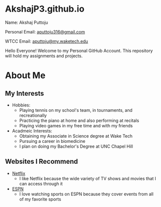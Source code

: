 # AkshajP3.github.io
Name: Akshaj Puttoju

Personal Email: aputtoju316@gmail.com 

WTCC Email: aputtoju@my.waketech.edu

Hello Everyone! Welcome to my Personal GitHub Account. This repository will hold my assignments and projects. 


# About Me

## My Interests
* Hobbies:
	* Playing tennis on my school's team, in tournaments, and recreationally
	* Practicing the piano at home and also performing at recitals
	* Playing video games in my free time and with my friends
* Acadmeic Interests:
	* Obtaining my Associate in Science degree at Wake Tech
	* Pursuing a career in biomedicine
	* I plan on doing my Bachelor's Degree at UNC Chapel Hill

	
## Websites I Recommend
* [Netflix](https://www.netflix.com/)
	* I like Netflix because the wide variety of TV shows and movies that I can access through it
* [ESPN](https://www.espn.com/)
	* I love watching sports on ESPN because they cover events from all of my favorite sports